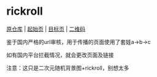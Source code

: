 # rickroll

[原仓库](https://github.com/Hisuifeng/cheat)
|
[起始页](https://arcxingye.github.io/rr/a.html)
|
[目标页](https://xingye.me/game)
|
[二维码](https://arcxingye.github.io/rr/qrcode)

鉴于国内严格的url审核，用于传播的页面使用了套娃a->b->c

如有国内平台拦截情况，就会更改页面及链接

注意：这只是二次元随机背景图+rickroll，别想太多
